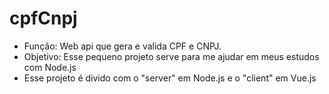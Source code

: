 # cpfCnpj
- Função: Web api que gera e valida CPF e CNPJ.
- Objetivo: Esse pequeno projeto serve para me ajudar em meus estudos com Node.js
- Esse projeto é divido com o "server" em Node.js e o "client" em Vue.js